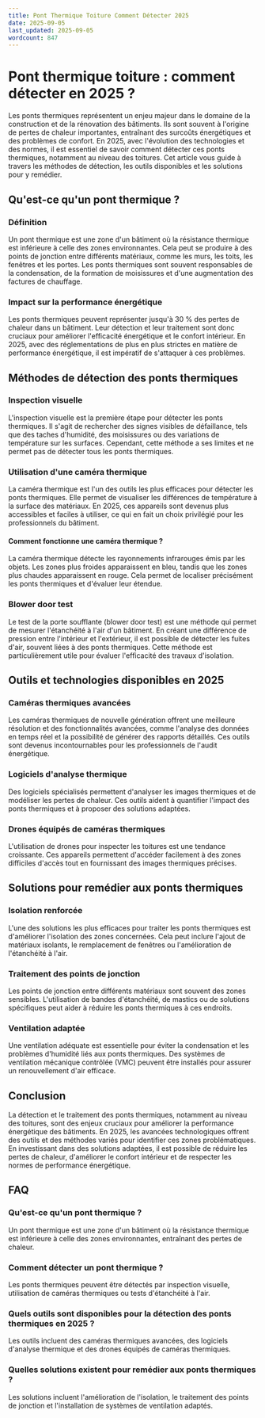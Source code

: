 ```yaml
---
title: Pont Thermique Toiture Comment Détecter 2025
date: 2025-09-05
last_updated: 2025-09-05
wordcount: 847
---
```


# Pont thermique toiture : comment détecter en 2025 ?

Les ponts thermiques représentent un enjeu majeur dans le domaine de la construction et de la rénovation des bâtiments. Ils sont souvent à l'origine de pertes de chaleur importantes, entraînant des surcoûts énergétiques et des problèmes de confort. En 2025, avec l'évolution des technologies et des normes, il est essentiel de savoir comment détecter ces ponts thermiques, notamment au niveau des toitures. Cet article vous guide à travers les méthodes de détection, les outils disponibles et les solutions pour y remédier.

## Qu'est-ce qu'un pont thermique ?

### Définition

Un pont thermique est une zone d'un bâtiment où la résistance thermique est inférieure à celle des zones environnantes. Cela peut se produire à des points de jonction entre différents matériaux, comme les murs, les toits, les fenêtres et les portes. Les ponts thermiques sont souvent responsables de la condensation, de la formation de moisissures et d'une augmentation des factures de chauffage.

### Impact sur la performance énergétique

Les ponts thermiques peuvent représenter jusqu'à 30 % des pertes de chaleur dans un bâtiment. Leur détection et leur traitement sont donc cruciaux pour améliorer l'efficacité énergétique et le confort intérieur. En 2025, avec des réglementations de plus en plus strictes en matière de performance énergétique, il est impératif de s'attaquer à ces problèmes.

## Méthodes de détection des ponts thermiques

### Inspection visuelle

L'inspection visuelle est la première étape pour détecter les ponts thermiques. Il s'agit de rechercher des signes visibles de défaillance, tels que des taches d'humidité, des moisissures ou des variations de température sur les surfaces. Cependant, cette méthode a ses limites et ne permet pas de détecter tous les ponts thermiques.

### Utilisation d'une caméra thermique

La caméra thermique est l'un des outils les plus efficaces pour détecter les ponts thermiques. Elle permet de visualiser les différences de température à la surface des matériaux. En 2025, ces appareils sont devenus plus accessibles et faciles à utiliser, ce qui en fait un choix privilégié pour les professionnels du bâtiment.

#### Comment fonctionne une caméra thermique ?

La caméra thermique détecte les rayonnements infrarouges émis par les objets. Les zones plus froides apparaissent en bleu, tandis que les zones plus chaudes apparaissent en rouge. Cela permet de localiser précisément les ponts thermiques et d'évaluer leur étendue.

### Blower door test

Le test de la porte soufflante (blower door test) est une méthode qui permet de mesurer l'étanchéité à l'air d'un bâtiment. En créant une différence de pression entre l'intérieur et l'extérieur, il est possible de détecter les fuites d'air, souvent liées à des ponts thermiques. Cette méthode est particulièrement utile pour évaluer l'efficacité des travaux d'isolation.

## Outils et technologies disponibles en 2025

### Caméras thermiques avancées

Les caméras thermiques de nouvelle génération offrent une meilleure résolution et des fonctionnalités avancées, comme l'analyse des données en temps réel et la possibilité de générer des rapports détaillés. Ces outils sont devenus incontournables pour les professionnels de l'audit énergétique.

### Logiciels d'analyse thermique

Des logiciels spécialisés permettent d'analyser les images thermiques et de modéliser les pertes de chaleur. Ces outils aident à quantifier l'impact des ponts thermiques et à proposer des solutions adaptées.

### Drones équipés de caméras thermiques

L'utilisation de drones pour inspecter les toitures est une tendance croissante. Ces appareils permettent d'accéder facilement à des zones difficiles d'accès tout en fournissant des images thermiques précises.

## Solutions pour remédier aux ponts thermiques

### Isolation renforcée

L'une des solutions les plus efficaces pour traiter les ponts thermiques est d'améliorer l'isolation des zones concernées. Cela peut inclure l'ajout de matériaux isolants, le remplacement de fenêtres ou l'amélioration de l'étanchéité à l'air.

### Traitement des points de jonction

Les points de jonction entre différents matériaux sont souvent des zones sensibles. L'utilisation de bandes d'étanchéité, de mastics ou de solutions spécifiques peut aider à réduire les ponts thermiques à ces endroits.

### Ventilation adaptée

Une ventilation adéquate est essentielle pour éviter la condensation et les problèmes d'humidité liés aux ponts thermiques. Des systèmes de ventilation mécanique contrôlée (VMC) peuvent être installés pour assurer un renouvellement d'air efficace.

## Conclusion

La détection et le traitement des ponts thermiques, notamment au niveau des toitures, sont des enjeux cruciaux pour améliorer la performance énergétique des bâtiments. En 2025, les avancées technologiques offrent des outils et des méthodes variés pour identifier ces zones problématiques. En investissant dans des solutions adaptées, il est possible de réduire les pertes de chaleur, d'améliorer le confort intérieur et de respecter les normes de performance énergétique.

## FAQ

### Qu'est-ce qu'un pont thermique ?

Un pont thermique est une zone d'un bâtiment où la résistance thermique est inférieure à celle des zones environnantes, entraînant des pertes de chaleur.

### Comment détecter un pont thermique ?

Les ponts thermiques peuvent être détectés par inspection visuelle, utilisation de caméras thermiques ou tests d'étanchéité à l'air.

### Quels outils sont disponibles pour la détection des ponts thermiques en 2025 ?

Les outils incluent des caméras thermiques avancées, des logiciels d'analyse thermique et des drones équipés de caméras thermiques.

### Quelles solutions existent pour remédier aux ponts thermiques ?

Les solutions incluent l'amélioration de l'isolation, le traitement des points de jonction et l'installation de systèmes de ventilation adaptés.